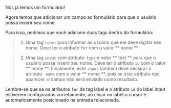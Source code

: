 Nós já temos um formulário!
 
 Agora temos que adicionar um campo ao formulário para que o usuário possa inserir seu nome.
 
 Para isso, pedimos que você adicione duas tags dentro do formulário:
 
> 1. Uma tag `label` para informar ao usuário que ele deve digitar seu nome. Deve ter o atributo `for` com o valor ** nome **

> 2. Uma tag `input` com atributo` type` e valor ** text ** para que o usuário possa inserir seu nome. Deve ter o atributo `id` com o valor ** nome **. Finalmente, este `input` também deve declarar o atributo ` name` com o valor ** nome **, pois se este atributo não aparecer, o campo não será enviado como resultado.

Lembre-se que se os atributos `for` da tag label e o atributo `id` do label input estiverem configurados corretamente, ao clicar no label o cursor é automaticamente posicionado na entrada relacionada.
